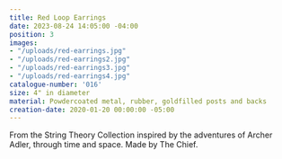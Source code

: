 ```yaml
---
title: Red Loop Earrings
date: 2023-08-24 14:05:00 -04:00
position: 3
images:
- "/uploads/red-earrings.jpg"
- "/uploads/red-earrings2.jpg"
- "/uploads/red-earrings3.jpg"
- "/uploads/red-earrings4.jpg"
catalogue-number: '016'
size: 4" in diameter
material: Powdercoated metal, rubber, goldfilled posts and backs
creation-date: 2020-01-20 00:00:00 -05:00
---
```


From the String Theory Collection inspired by the adventures of Archer Adler, through time and space. 
Made by The Chief.
